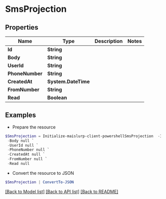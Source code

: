# SmsProjection
## Properties

Name | Type | Description | Notes
------------ | ------------- | ------------- | -------------
**Id** | **String** |  | 
**Body** | **String** |  | 
**UserId** | **String** |  | 
**PhoneNumber** | **String** |  | 
**CreatedAt** | **System.DateTime** |  | 
**FromNumber** | **String** |  | 
**Read** | **Boolean** |  | 

## Examples

- Prepare the resource
```powershell
$SmsProjection = Initialize-maislurp-client-powershellSmsProjection  -Id null `
 -Body null `
 -UserId null `
 -PhoneNumber null `
 -CreatedAt null `
 -FromNumber null `
 -Read null
```

- Convert the resource to JSON
```powershell
$SmsProjection | ConvertTo-JSON
```

[[Back to Model list]](../README#documentation-for-models) [[Back to API list]](../README#documentation-for-api-endpoints) [[Back to README]](../README)

